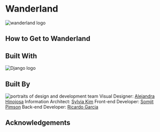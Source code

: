 # Wanderland
![wanderland logo](https://i.imgur.com/52S6vna.png)

## How to Get to Wanderland

## Built With
![Django logo](https://i.imgur.com/LZiq72l.png)

## Built By
![portraits of design and development team](https://i.imgur.com/awEDGkS.png)
Visual Designer: [Alejandra Hinojosa](https://www.google.com)
Information Architect: [Sylvia Kim](https://www.google.com)
Front-end Developer: [Somjit Pimson](http://www.somjitpimson.com/)
Back-end Developer: [Ricardo Garcia](https://www.google.com)

## Acknowledgements
